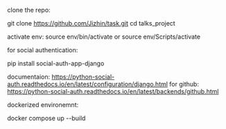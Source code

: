 clone the repo:

git clone https://github.com/Jizhin/task.git
cd talks_project

activate env: source env/bin/activate or source env/Scripts/activate


for social authentication:

pip install social-auth-app-django

documentaion: https://python-social-auth.readthedocs.io/en/latest/configuration/django.html
for github: https://python-social-auth.readthedocs.io/en/latest/backends/github.html


dockerized environemnt:

docker compose up --build
